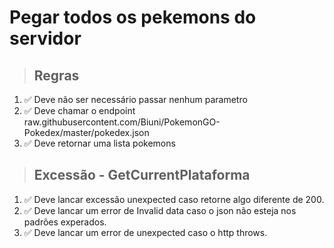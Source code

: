 # Pegar todos os pekemons do servidor

> ## Regras

1. ✅ Deve não ser necessário passar nenhum parametro
2. ✅ Deve chamar o endpoint raw.githubusercontent.com/Biuni/PokemonGO-Pokedex/master/pokedex.json
3. ✅ Deve retornar uma lista pokemons

> ## Excessão - GetCurrentPlataforma

1. ✅ Deve lancar excessão unexpected caso retorne algo diferente de 200.
2. ✅ Deve lancar um error de Invalid data caso o json não esteja nos padrões experados.
3. ✅ Deve lancar um error de unexpected caso o http throws.

<!-- ❌
✅ -->
